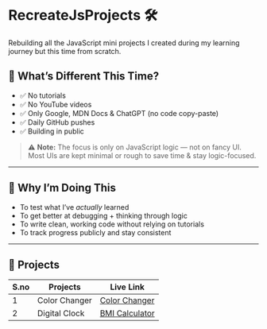 # RecreateJsProjects 🛠️

Rebuilding all the JavaScript mini projects I created during my learning journey but this time from scratch.

## 🎯 What’s Different This Time?

- ✅ No tutorials
- ✅ No YouTube videos
- ✅ Only Google, MDN Docs & ChatGPT (no code copy-paste)
- ✅ Daily GitHub pushes
- ✅ Building in public

> ⚠️ **Note:** The focus is only on JavaScript logic — not on fancy UI.  
> Most UIs are kept minimal or rough to save time & stay logic-focused.

---

## 📌 Why I’m Doing This

- To test what I’ve *actually* learned
- To get better at debugging + thinking through logic
- To write clean, working code without relying on tutorials
- To track progress publicly and stay consistent

---

## 📅 Projects

| S.no | Projects        | Live Link |
|-----|----------------|--------|
| 1   | Color Changer       | [Color Changer](project-01-TodoApp/README.md) |
| 2   | Digital Clock     | [BMI Calculator](project-02-Calculator/README.md) |

